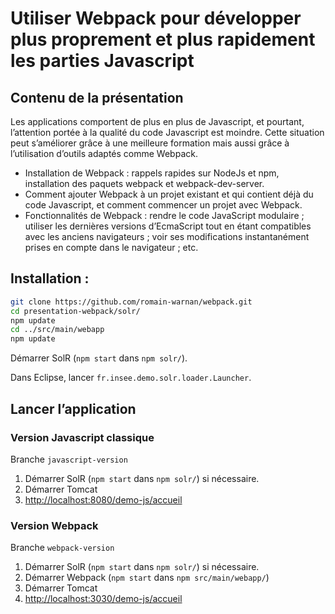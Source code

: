 # Utiliser Webpack pour développer plus proprement et plus rapidement les parties Javascript

## Contenu de la présentation

Les applications comportent de plus en plus de Javascript, et pourtant, l’attention portée à la qualité du code Javascript est moindre.
Cette situation peut s’améliorer grâce à une meilleure formation mais aussi grâce à l’utilisation d’outils adaptés comme Webpack.

 - Installation de Webpack : rappels rapides sur NodeJs et npm, installation des paquets webpack et webpack-dev-server.
 - Comment ajouter Webpack à un projet existant et qui contient déjà du code Javascript, et comment commencer un projet avec Webpack.
 - Fonctionnalités de Webpack : rendre le code JavaScript modulaire ; utiliser les dernières versions d’EcmaScript tout en étant compatibles avec les anciens navigateurs ; voir ses modifications instantanément prises en compte dans le navigateur ; etc.
 
## Installation : 

```bash
git clone https://github.com/romain-warnan/webpack.git
cd presentation-webpack/solr/
npm update
cd ../src/main/webapp
npm update
```

Démarrer SolR (`npm start` dans `npm solr/`).

Dans Eclipse, lancer `fr.insee.demo.solr.loader.Launcher`.

## Lancer l’application

### Version Javascript classique

Branche `javascript-version`

 1. Démarrer SolR (`npm start` dans `npm solr/`) si nécessaire.
 2. Démarrer Tomcat
 3. [http://localhost:8080/demo-js/accueil](http://localhost:8080/demo-js/demo-js/accueil)

### Version Webpack

Branche `webpack-version`

 1. Démarrer SolR (`npm start` dans `npm solr/`) si nécessaire.
 1. Démarrer Webpack (`npm start` dans `npm src/main/webapp/`)
 2. Démarrer Tomcat
 3. [http://localhost:3030/demo-js/accueil](http://localhost:3030/demo-js/accueil)
